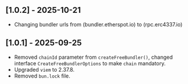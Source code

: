 ## [1.0.2] - 2025-10-21
- Changing bundler urls from (bundler.etherspot.io) to (rpc.erc4337.io)

## [1.0.1] - 2025-09-25
- Removed `chainId` parameter from `createFreeBundler()`, changed interface `CreateFreeBundlerOptions` to make `chain` mandatory.
- Upgraded `viem` to 2.37.8.
- Removed `bun.lock` file.